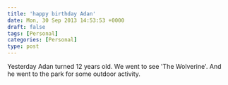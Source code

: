 ```yaml
---
title: 'happy birthday Adan'
date: Mon, 30 Sep 2013 14:53:53 +0000
draft: false
tags: [Personal]
categories: [Personal]
type: post
---
```


Yesterday Adan turned 12 years old. We went to see 'The Wolverine'. And he went to the park for some outdoor activity.